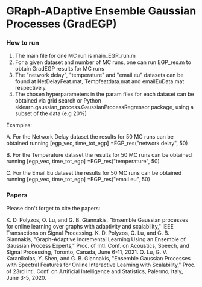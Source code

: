 # GRaph-ADaptive Ensemble Gaussian Processes (GradEGP)

### How to run 

1. The main file for one MC run is main_EGP_run.m
2. For a given dataset and number of MC runs, one can run  EGP_res.m to obtain GradEGP results for MC runs
3. The "network delay", "temperature" and "email eu" datasets can be found at  NetDelayFeat.mat, Tempfeatdata.mat and emailEuData.mat respectively.
4. The chosen hyperparameters in the param files for each dataset can be obtained via grid search or Python sklearn.gaussian_process.GaussianProcessRegressor package, using a subset of the data (e.g 20%)  

Examples: 

A. For the Network Delay dataset the results for 50 MC runs can be obtained running [egp_vec, time_tot_egp] =EGP_res("network delay", 50)

B. For the Temperature dataset the results for 50 MC runs can be obtained running [egp_vec, time_tot_egp] =EGP_res("temperature", 50)

C. For the Email Eu dataset the results for 50 MC runs can be obtained running [egp_vec, time_tot_egp] =EGP_res("email eu", 50)




### Papers

Please don't forget to cite the papers:

  K. D. Polyzos, Q. Lu, and G. B. Giannakis, "Ensemble Gaussian processes for online learning over graphs with adaptivity and scalability," IEEE Transactions on Signal Processing. 
  K. D. Polyzos, Q. Lu, and G. B. Giannakis, "Graph-Adaptive Incremental Learning Using an Ensemble of Gaussian Process Experts," Proc. of Intl. Conf. on Acoustics, Speech, and Signal Processing, Toronto, Canada, June 6-11, 2021.
  Q. Lu, G. V. Karanikolas, Y. Shen, and G. B. Giannakis, "Ensemble Gaussian Processes with Spectral Features for Online Interactive Learning with Scalability," Proc. of 23rd Intl. Conf. on Artificial Intelligence and Statistics, Palermo, Italy, June 3-5, 2020.
